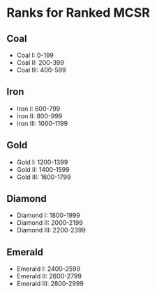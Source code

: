 # Ranks for Ranked MCSR
## Coal
- Coal I: 0-199
- Coal II: 200-399
- Coal III: 400-599
## Iron
- Iron I: 600-799
- Iron II: 800-999
- Iron III: 1000-1199
## Gold
- Gold I: 1200-1399
- Gold II: 1400-1599
- Gold III: 1600-1799
## Diamond
- Diamond I: 1800-1999
- Diamond II: 2000-2199
- Diamond III: 2200-2399
## Emerald
- Emerald I: 2400-2599
- Emerald II: 2600-2799
- Emerald III: 2800-2999
